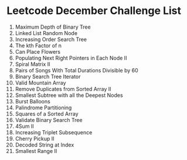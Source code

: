 # Leetcode December Challenge List
1. Maximum Depth of Binary Tree
2. Linked List Random Node
3. Increasing Order Search Tree
4. The kth Factor of n
5. Can Place Flowers
6. Populating Next Right Pointers in Each Node II
7. Spiral Matrix II
8. Pairs of Songs With Total Durations Divisible by 60
9. Binary Search Tree Iterator
10. Valid Mountain Array
11. Remove Duplicates from Sorted Array II
12. Smallest Subtree with all the Deepest Nodes
13. Burst Balloons
14. Palindrome Partitioning
15. Squares of a Sorted Array
16. Validate Binary Search Tree
17. 4Sum II
18. Increasing Triplet Subsequence
19. Cherry Pickup II
20. Decoded String at Index
21. Smallest Range II